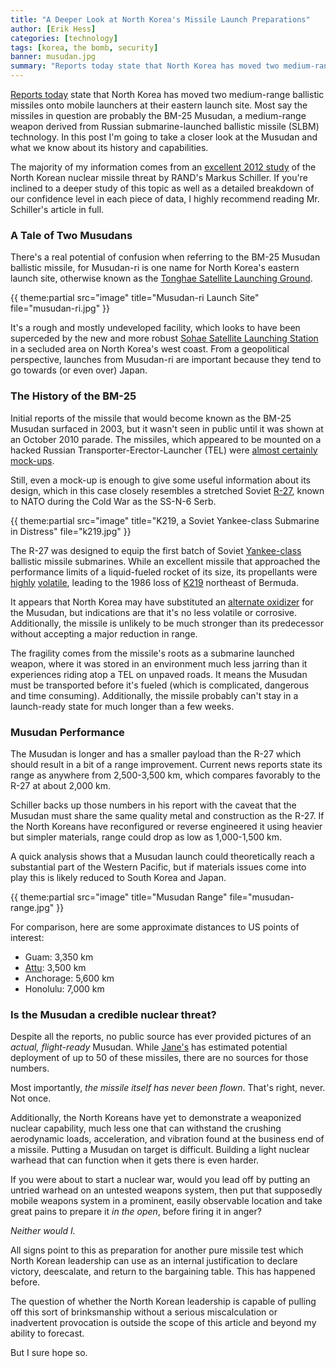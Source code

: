 ```yaml
---
title: "A Deeper Look at North Korea's Missile Launch Preparations" 
author: [Erik Hess]
categories: [technology]
tags: [korea, the bomb, security]
banner: musudan.jpg
summary: "Reports today state that North Korea has moved two medium-range ballistic missiles onto mobile launchers at their eastern launch site. Most say the missiles in question are probably the BM-25 Musudan, a medium-range weapon derived from Russian submarine-launched ballistic missile (SLBM) technology. In this post I'm going to take a closer look at the Musudan and what we know about its history and capabilities. "
---
```


[Reports today](http://www.cnn.com/2013/04/05/world/asia/koreas-tensions/index.html) state that North Korea has moved two medium-range ballistic missiles onto mobile launchers at their eastern launch site. Most say the missiles in question are probably the BM-25 Musudan, a medium-range weapon derived from Russian submarine-launched ballistic missile (SLBM) technology. In this post I'm going to take a closer look at the Musudan and what we know about its history and capabilities. 

<p class="has-pullquote" data-pullquote="The missile itself has never been flown.">The majority of my information comes from an <a href="http://www.rand.org/pubs/technical_reports/TR1268.html">excellent 2012 study</a> of the North Korean nuclear missile threat by RAND's Markus Schiller. If you're inclined to a deeper study of this topic as well as a detailed breakdown of our confidence level in each piece of data, I highly recommend reading Mr. Schiller's article in full.</p>

### A Tale of Two Musudans

There's a real potential of confusion when referring to the BM-25 Musudan ballistic missile, for Musudan-ri is one name for North Korea's eastern launch site, otherwise known as the [Tonghae Satellite Launching Ground](http://en.wikipedia.org/wiki/Tonghae_Satellite_Launching_Ground).

{{ theme:partial src="image" title="Musudan-ri Launch Site" file="musudan-ri.jpg" }}

It's a rough and mostly undeveloped facility, which looks to have been superceded by the new and more robust [Sohae Satellite Launching Station](http://en.wikipedia.org/wiki/Sohae_Satellite_Launching_Station) in a secluded area on North Korea's west coast. From a geopolitical perspective, launches from Musudan-ri are important because they tend to go towards (or even over) Japan.

### The History of the BM-25

Initial reports of the missile that would become known as the BM-25 Musudan surfaced in 2003, but it wasn't seen in public until it was shown at an October 2010 parade. The missiles, which appeared to be mounted on a hacked Russian Transporter-Erector-Launcher (TEL) were [almost certainly mock-ups](http://www.washingtonpost.com/wp-dyn/content/article/2010/11/30/AR2010113006781_2.html?sid=ST2010112906806). 

Still, even a mock-up is enough to give some useful information about its design, which in this case closely resembles a stretched Soviet [R-27](http://en.wikipedia.org/wiki/R-27_Zyb), known to NATO during the Cold War as the SS-N-6 Serb. 

{{ theme:partial src="image" title="K219, a Soviet Yankee-class Submarine in Distress" file="k219.jpg" }}

The R-27 was designed to equip the first batch of Soviet [Yankee-class](http://en.wikipedia.org/wiki/Yankee_class_submarine) ballistic missile submarines. While an excellent missile that approached the performance limits of a liquid-fueled rocket of its size, its propellants were [highly](http://en.wikipedia.org/wiki/Unsymmetrical_dimethylhydrazine) [volatile](http://en.wikipedia.org/wiki/Red_fuming_nitric_acid), leading to the 1986 loss of [K219](http://en.wikipedia.org/wiki/Soviet_submarine_K-219) northeast of Bermuda.

It appears that North Korea may have substituted an [alternate oxidizer](http://en.wikipedia.org/wiki/Dinitrogen_tetroxide) for the Musudan, but indications are that it's no less volatile or corrosive. Additionally, the missile is unlikely to be much stronger than its predecessor without accepting a major reduction in range. 

The fragility comes from the missile's roots as a submarine launched weapon, where it was stored in an environment much less jarring than it experiences riding atop a TEL on unpaved roads. It means the Musudan must be transported before it's fueled (which is complicated, dangerous and time consuming). Additionally, the missile probably can't stay in a launch-ready state for much longer than a few weeks.

### Musudan Performance

The Musudan is longer and has a smaller payload than the R-27 which should result in a bit of a range improvement. Current news reports state its range as anywhere from 2,500-3,500 km, which compares favorably to the R-27 at about 2,000 km.

Schiller backs up those numbers in his report with the caveat that the Musudan must share the same quality metal and construction as the R-27. If the North Koreans have reconfigured or reverse engineered it using heavier but simpler materials, range could drop as low as 1,000-1,500 km. 

A quick analysis shows that a Musudan launch could theoretically reach a substantial part of the Western Pacific, but if materials issues come into play this is likely reduced to South Korea and Japan.

{{ theme:partial src="image" title="Musudan Range" file="musudan-range.jpg" }}

For comparison, here are some approximate distances to US points of interest:

* Guam: 3,350 km
* [Attu](http://en.wikipedia.org/wiki/Attu_Island): 3,500 km
* Anchorage: 5,600 km
* Honolulu: 7,000 km

### Is the Musudan a credible nuclear threat?

Despite all the reports, no public source has ever provided pictures of an *actual, flight-ready* Musudan. While [Jane's](http://www.janes.com/products/janes/index.aspx) has estimated potential deployment of up to 50 of these missiles, there are no sources for those numbers. 

Most importantly, *the missile itself has never been flown*.  That's right, never. Not once. 

Additionally, the North Koreans have yet to demonstrate a weaponized nuclear capability, much less one that can withstand the crushing aerodynamic loads, acceleration, and vibration found at the business end of a missile. Putting a Musudan on target is difficult. Building a light nuclear warhead that can function when it gets there is even harder.

If you were about to start a nuclear war, would you lead off by putting an untried warhead on an untested weapons system, then put that supposedly mobile weapons system in a prominent, easily observable location and take great pains to prepare it *in the open*, before firing it in anger? 

*Neither would I.*

All signs point to this as preparation for another pure missile test which North Korean leadership can use as an internal justification to declare victory, deescalate, and return to the bargaining table. This has happened before.

The question of whether the North Korean leadership is capable of pulling off this sort of brinksmanship without a serious miscalculation or inadvertent provocation is outside the scope of this article and beyond my ability to forecast.

But I sure hope so.
